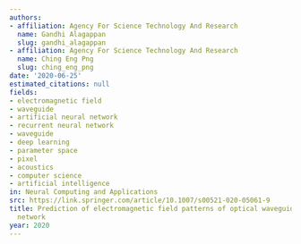 ```yaml
---
authors:
- affiliation: Agency For Science Technology And Research
  name: Gandhi Alagappan
  slug: gandhi_alagappan
- affiliation: Agency For Science Technology And Research
  name: Ching Eng Png
  slug: ching_eng_png
date: '2020-06-25'
estimated_citations: null
fields:
- electromagnetic field
- waveguide
- artificial neural network
- recurrent neural network
- waveguide
- deep learning
- parameter space
- pixel
- acoustics
- computer science
- artificial intelligence
in: Neural Computing and Applications
src: https://link.springer.com/article/10.1007/s00521-020-05061-9
title: Prediction of electromagnetic field patterns of optical waveguide using neural
  network
year: 2020
---
```

